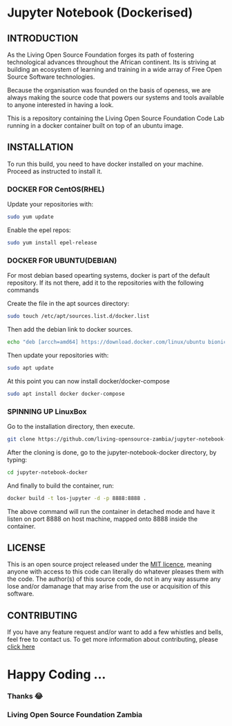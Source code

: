 # Jupyter Notebook (Dockerised)

## INTRODUCTION

As the Living Open Source Foundation forges its path of fostering technological advances throughout the African continent. Its is striving at building an ecosystem of learning and training in a wide array of Free Open Source Software technologies.

Because the organisation was founded on the basis of openess, we are always making the source code that powers our systems and tools available to anyone interested in having a look.

This is a repository containing the Living Open Source Foundation Code Lab running in a docker container built on top of an ubuntu image.

## INSTALLATION

 To run this build, you need to have docker installed on your machine. Proceed as instructed to install it.

### DOCKER FOR CentOS(RHEL)

Update your repositories with:

```bash
sudo yum update
```

Enable the epel repos:

```bash
sudo yum install epel-release
```

### DOCKER FOR UBUNTU(DEBIAN)

For most debian based opearting systems, docker is part of the default repository.
If its not there, add it to the repositories with the following commands

Create the file in the apt sources directory:

```bash
sudo touch /etc/apt/sources.list.d/docker.list
```
Then add the debian link to docker sources.

```bash
echo "deb [arcch=amd64] https://download.docker.com/linux/ubuntu bionic stable" | sudo tee /etc/apt/sources.list.d/docker.list
```

Then update your repositories with:

```bash
sudo apt update
```

At this point you can now install docker/docker-compose

```bash
sudo apt install docker docker-compose
```

### SPINNING UP LinuxBox

Go to the installation directory, then execute.

```bash
git clone https://github.com/living-opensource-zambia/jupyter-notebook-docker.git
```
After the cloning is done, go to the jupyter-notebook-docker directory, by typing:

```bash
cd jupyter-notebook-docker
```

And finally to build the container, run:

```bash
docker build -t los-jupyter -d -p 8888:8888 .
```

The above command will run the container in detached mode and have it listen on port 8888 on host machine, mapped onto 8888 inside the container.

## LICENSE

This is an open source project released under the [MIT licence](LICENSE.md), meaning anyone with access to this code can literally do whatever pleases them with the code.
The author(s) of this source code, do not in any way assume any lose and/or damanage that may arise from the use or acquisition of this software.

## CONTRIBUTING

If you have any feature request and/or want to add a few whistles and bells, feel free to contact us.
To get more information about contributing, please [click here](CONTRIBUTING.md)

#  Happy Coding ...
### Thanks :joy:
### Living Open Source Foundation Zambia
